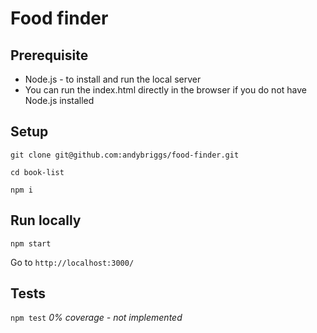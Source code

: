 # Food finder

## Prerequisite
 - Node.js - to install and run the local server
 - You can run the index.html directly in the browser if you do not have Node.js installed

## Setup

`git clone git@github.com:andybriggs/food-finder.git`

`cd book-list`

`npm i`

## Run locally

`npm start`

Go to  `http://localhost:3000/`

## Tests

`npm test` _0% coverage - not implemented_
